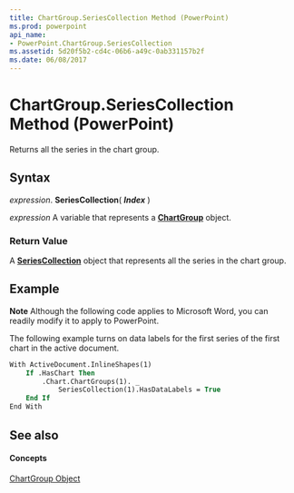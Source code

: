 ```yaml
---
title: ChartGroup.SeriesCollection Method (PowerPoint)
ms.prod: powerpoint
api_name:
- PowerPoint.ChartGroup.SeriesCollection
ms.assetid: 5d20f5b2-cd4c-06b6-a49c-0ab331157b2f
ms.date: 06/08/2017
---
```



# ChartGroup.SeriesCollection Method (PowerPoint)

Returns all the series in the chart group.


## Syntax

 _expression_. **SeriesCollection**( **_Index_** )

 _expression_ A variable that represents a **[ChartGroup](chartgroup-object-powerpoint.md)** object.


### Return Value

A  **[SeriesCollection](seriescollection-object-powerpoint.md)** object that represents all the series in the chart group.


## Example




 **Note**  Although the following code applies to Microsoft Word, you can readily modify it to apply to PowerPoint.

The following example turns on data labels for the first series of the first chart in the active document.




```vb
With ActiveDocument.InlineShapes(1)
    If .HasChart Then
        .Chart.ChartGroups(1). _
            SeriesCollection(1).HasDataLabels = True
    End If
End With
```


## See also


#### Concepts


[ChartGroup Object](chartgroup-object-powerpoint.md)


